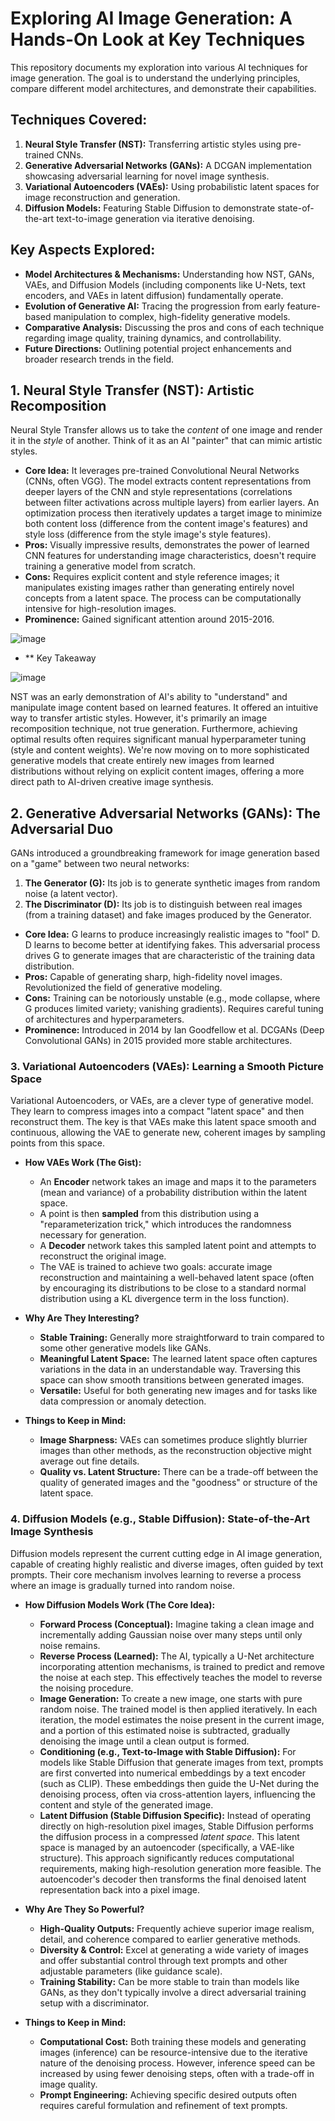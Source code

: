 # Exploring AI Image Generation: A Hands-On Look at Key Techniques

This repository documents my exploration into various AI techniques for image generation.
The goal is to understand the underlying principles, compare different model architectures, and demonstrate their capabilities.

## Techniques Covered:

1.  **Neural Style Transfer (NST):** Transferring artistic styles using pre-trained CNNs.
2.  **Generative Adversarial Networks (GANs):** A DCGAN implementation showcasing adversarial learning for novel image synthesis.
3.  **Variational Autoencoders (VAEs):** Using probabilistic latent spaces for image reconstruction and generation.
4.  **Diffusion Models:** Featuring Stable Diffusion to demonstrate state-of-the-art text-to-image generation via iterative denoising.

## Key Aspects Explored:

*   **Model Architectures & Mechanisms:** Understanding how NST, GANs, VAEs, and Diffusion Models (including components like U-Nets, text encoders, and VAEs in latent diffusion) fundamentally operate.
*   **Evolution of Generative AI:** Tracing the progression from early feature-based manipulation to complex, high-fidelity generative models.
*   **Comparative Analysis:** Discussing the pros and cons of each technique regarding image quality, training dynamics, and controllability.
*   **Future Directions:** Outlining potential project enhancements and broader research trends in the field.

## 1. Neural Style Transfer (NST): Artistic Recomposition

Neural Style Transfer allows us to take the *content* of one image and render it in the *style* of another. Think of it as an AI "painter" that can mimic artistic styles.

*   **Core Idea:** It leverages pre-trained Convolutional Neural Networks (CNNs, often VGG). The model extracts content representations from deeper layers of the CNN and style representations (correlations between filter activations across multiple layers) from earlier layers. An optimization process then iteratively updates a target image to minimize both content loss (difference from the content image's features) and style loss (difference from the style image's style features).
*   **Pros:** Visually impressive results, demonstrates the power of learned CNN features for understanding image characteristics, doesn't require training a generative model from scratch.
*   **Cons:** Requires explicit content and style reference images; it manipulates existing images rather than generating entirely novel concepts from a latent space. The process can be computationally intensive for high-resolution images.
*   **Prominence:** Gained significant attention around 2015-2016.

![image](https://github.com/user-attachments/assets/3d76b7f5-f059-47a1-bc66-a08daa34e587)


*   ** Key Takeaway

![image](https://github.com/user-attachments/assets/4f902539-673a-4f96-8295-f29644a30294)

NST was an early demonstration of AI's ability to "understand" and manipulate image content based on learned features. It offered an intuitive way to transfer artistic styles. However, it's primarily an image recomposition technique, not true generation. Furthermore, achieving optimal results often requires significant manual hyperparameter tuning (style and content weights). We're now moving on to more sophisticated generative models that create entirely new images from learned distributions without relying on explicit content images, offering a more direct path to AI-driven creative image synthesis.

## 2. Generative Adversarial Networks (GANs): The Adversarial Duo

GANs introduced a groundbreaking framework for image generation based on a "game" between two neural networks:
1.  **The Generator (G):** Its job is to generate synthetic images from random noise (a latent vector).
2.  **The Discriminator (D):** Its job is to distinguish between real images (from a training dataset) and fake images produced by the Generator.

*   **Core Idea:** G learns to produce increasingly realistic images to "fool" D. D learns to become better at identifying fakes. This adversarial process drives G to generate images that are characteristic of the training data distribution.
*   **Pros:** Capable of generating sharp, high-fidelity novel images. Revolutionized the field of generative modeling.
*   **Cons:** Training can be notoriously unstable (e.g., mode collapse, where G produces limited variety; vanishing gradients). Requires careful tuning of architectures and hyperparameters.
*   **Prominence:** Introduced in 2014 by Ian Goodfellow et al. DCGANs (Deep Convolutional GANs) in 2015 provided more stable architectures.

### 3. Variational Autoencoders (VAEs): Learning a Smooth Picture Space

Variational Autoencoders, or VAEs, are a clever type of generative model. They learn to compress images into a compact "latent space" and then reconstruct them. The key is that VAEs make this latent space smooth and continuous, allowing the VAE to generate new, coherent images by sampling points from this space.

*   **How VAEs Work (The Gist):**
    *   An **Encoder** network takes an image and maps it to the parameters (mean and variance) of a probability distribution within the latent space.
    *   A point is then **sampled** from this distribution using a "reparameterization trick," which introduces the randomness necessary for generation.
    *   A **Decoder** network takes this sampled latent point and attempts to reconstruct the original image.
    *   The VAE is trained to achieve two goals: accurate image reconstruction and maintaining a well-behaved latent space (often by encouraging its distributions to be close to a standard normal distribution using a KL divergence term in the loss function).

*   **Why Are They Interesting?**
    *   **Stable Training:** Generally more straightforward to train compared to some other generative models like GANs.
    *   **Meaningful Latent Space:** The learned latent space often captures variations in the data in an understandable way. Traversing this space can show smooth transitions between generated images.
    *   **Versatile:** Useful for both generating new images and for tasks like data compression or anomaly detection.

*   **Things to Keep in Mind:**
    *   **Image Sharpness:** VAEs can sometimes produce slightly blurrier images than other methods, as the reconstruction objective might average out fine details.
    *   **Quality vs. Latent Structure:** There can be a trade-off between the quality of generated images and the "goodness" or structure of the latent space.

### 4. Diffusion Models (e.g., Stable Diffusion): State-of-the-Art Image Synthesis

Diffusion models represent the current cutting edge in AI image generation, capable of creating highly realistic and diverse images, often guided by text prompts. Their core mechanism involves learning to reverse a process where an image is gradually turned into random noise.

*   **How Diffusion Models Work (The Core Idea):**
    *   **Forward Process (Conceptual):** Imagine taking a clean image and incrementally adding Gaussian noise over many steps until only noise remains.
    *   **Reverse Process (Learned):** The AI, typically a U-Net architecture incorporating attention mechanisms, is trained to predict and remove the noise at each step. This effectively teaches the model to reverse the noising procedure.
    *   **Image Generation:** To create a new image, one starts with pure random noise. The trained model is then applied iteratively. In each iteration, the model estimates the noise present in the current image, and a portion of this estimated noise is subtracted, gradually denoising the image until a clean output is formed.
    *   **Conditioning (e.g., Text-to-Image with Stable Diffusion):** For models like Stable Diffusion that generate images from text, prompts are first converted into numerical embeddings by a text encoder (such as CLIP). These embeddings then guide the U-Net during the denoising process, often via cross-attention layers, influencing the content and style of the generated image.
    *   **Latent Diffusion (Stable Diffusion Specific):** Instead of operating directly on high-resolution pixel images, Stable Diffusion performs the diffusion process in a compressed *latent space*. This latent space is managed by an autoencoder (specifically, a VAE-like structure). This approach significantly reduces computational requirements, making high-resolution generation more feasible. The autoencoder's decoder then transforms the final denoised latent representation back into a pixel image.

*   **Why Are They So Powerful?**
    *   **High-Quality Outputs:** Frequently achieve superior image realism, detail, and coherence compared to earlier generative methods.
    *   **Diversity & Control:** Excel at generating a wide variety of images and offer substantial control through text prompts and other adjustable parameters (like guidance scale).
    *   **Training Stability:** Can be more stable to train than models like GANs, as they don't typically involve a direct adversarial training setup with a discriminator.

*   **Things to Keep in Mind:**
    *   **Computational Cost:** Both training these models and generating images (inference) can be resource-intensive due to the iterative nature of the denoising process. However, inference speed can be increased by using fewer denoising steps, often with a trade-off in image quality.
    *   **Prompt Engineering:** Achieving specific desired outputs often requires careful formulation and refinement of text prompts.


